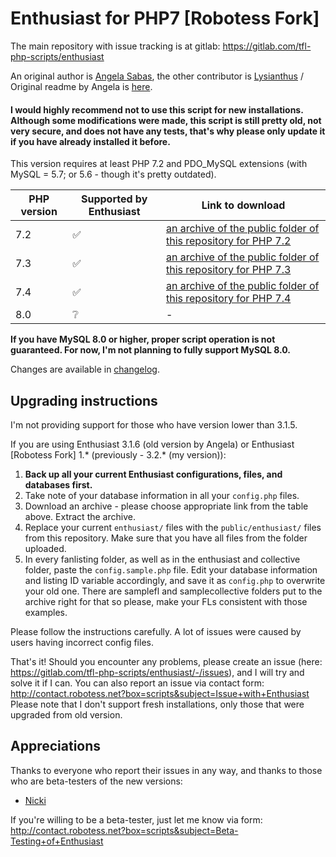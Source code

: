 # Enthusiast for PHP7 [Robotess Fork]

The main repository with issue tracking is at gitlab: https://gitlab.com/tfl-php-scripts/enthusiast

An original author is [Angela Sabas](https://github.com/angelasabas/enthusiast), the other contributor is [Lysianthus](https://github.com/Lysianthus/enthusiast) / Original readme by Angela is [here](readme.txt).

#### I would highly recommend not to use this script for new installations. Although some modifications were made, this script is still pretty old, not very secure, and does not have any tests, that's why please only update it if you have already installed it before.

This version requires at least PHP 7.2 and PDO_MySQL extensions (with MySQL = 5.7; or 5.6 - though it's pretty outdated).

| PHP version | Supported by Enthusiast | Link to download |
|------------------------------------------|-------------------------|---------------------|
| 7.2 | :white_check_mark: |[an archive of the public folder of this repository for PHP 7.2](https://gitlab.com/tfl-php-scripts/enthusiast/-/jobs/artifacts/master/download?job=artifacts_php72)|
| 7.3 | :white_check_mark: |[an archive of the public folder of this repository for PHP 7.3](https://gitlab.com/tfl-php-scripts/enthusiast/-/jobs/artifacts/master/download?job=artifacts_php72)| 
| 7.4 | :white_check_mark: |[an archive of the public folder of this repository for PHP 7.4](https://gitlab.com/tfl-php-scripts/enthusiast/-/archive/master/enthusiast-master.zip?path=public)|
| 8.0 | :grey_question: |-|

**If you have MySQL 8.0 or higher, proper script operation is not guaranteed. For now, I'm not planning to fully support MySQL 8.0.** 

Changes are available in [changelog](CHANGELOG.md).

## Upgrading instructions

I'm not providing support for those who have version lower than 3.1.5.

If you are using Enthusiast 3.1.6 (old version by Angela) or Enthusiast [Robotess Fork] 1.* (previously - 3.2.* (my version)):

1. **Back up all your current Enthusiast configurations, files, and databases first.**
2. Take note of your database information in all your `config.php` files.
3. Download an archive - please choose appropriate link from the table above. Extract the archive.
4. Replace your current `enthusiast/` files with the `public/enthusiast/` files from this repository. Make sure that you have all files from the folder uploaded.
5. In every fanlisting folder, as well as in the enthusiast and collective folder, paste the `config.sample.php` file. Edit your database information and listing ID variable accordingly, and save it as `config.php` to overwrite your old one. There are samplefl and samplecollective folders put to the archive right for that so please, make your FLs consistent with those examples. 

Please follow the instructions carefully. A lot of issues were caused by users having incorrect config files.

That's it! Should you encounter any problems, please create an issue (here: https://gitlab.com/tfl-php-scripts/enthusiast/-/issues), and I will try and solve it if I can. You can also report an issue via contact form: http://contact.robotess.net?box=scripts&subject=Issue+with+Enthusiast Please note that I don't support fresh installations, only those that were upgraded from old version.

## Appreciations
Thanks to everyone who report their issues in any way, and thanks to those who are beta-testers of the new versions:
* [Nicki](https://fanlistings.nickifaulk.com/)
 
If you're willing to be a beta-tester, just let me know via form: http://contact.robotess.net?box=scripts&subject=Beta-Testing+of+Enthusiast
